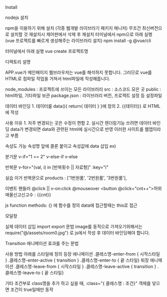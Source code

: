 Install

nodejs 설치

npm을 이용하기 위해 설치 (각종 웹개발 라이브러기 패키지 매니저)
무조건 최신버전으로 설치할 것
재설치시 제어판에서 삭제 후 재설치
터미널에서 npm으로 아래 실행 (vue 프로젝트를 빠르게 생성해주는 라이브러리 설치) npm install -g @vue/cli

터미널에서 아래 실행 vue create 프로젝트명

디렉토리 설명

APP.vue가 메인페이지 웹브라우저는 vue를 해석하지 못합니다. 그러므로 vue를 HTML로 컴파일 작업을 거쳐서 html파일에 작성해줍니다.

node_modules : 프로젝트에 쓰이는 모든 라이브러리 src : 소스코드 모은 곳 public : html파일, 기타파일 보관 package.json : 라이브러리 버전, 프로젝트 설정 등 설정파일

데이터 바인딩 1. 데이터를 data(){ return{ 데이터 } }에 정의 2. {{데이터}} 로 HTML에 작성

사용 이유 1. 자주 변경되는 곳은 수정이 편함 2. 실시간 렌더링기능 쓰려면 데이터 바인딩 data가 변경되면 data와 관련된 html에 실시간으로 반영 이러한 사이트를 웹앱이라고 부름

속성도 가능 속성명 앞에 콜론 붙이고 속성값에 data 삽입 ex)

분기문 v-if="1 == 2" v-else-if v-else

반복문 v-for="(val, i) in [반복횟수 || 자료형]" :key="i"

실습 이거 반복문으로 products : ['1번원룸', '2번원룸', '3번원룸'],

이벤트 핸들러 @click || v-on:click @mouseover <button @click="cnt++">허위매물신고신고수 : {{cnt}}

js function methods: {} 에 함수를 정의 data에 접근할때는 this로 접근

모달창

실제 데이터 삽입 import export 문법 image를 동적으로 가져오기위해서는 require("@/assets/room0.jpg") 로 js에서 작성 후 데이터 바인딩해야 합니다.

Transition 애니메이션 효과를 주는 문법

사용 방법 아래를 스타일에 정의 등장 애니메이션 .클레스명-enter-from { 시작스타일 } .클레스명-enter-active { transition } .클레스명-enter-to { 끝 스타일} 퇴장 애니메이션 .클레스명-leave-from { 시작스타일 } .클레스명-leave-active { transition } .클레스명-leave-to { 끝 스타일}

기타 조건부로 class명을 추가 하고 싶을 때, :class="{ 클레스명 : 조건}" 객체를 넣으면 조건이 true일때만 동작

